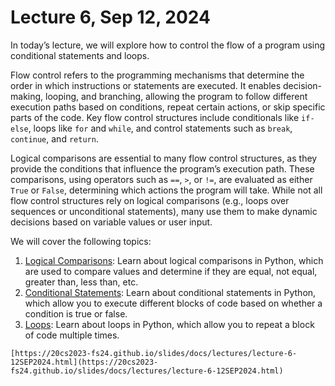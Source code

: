 # Lecture 6, Sep 12, 2024

In today’s lecture, we will explore how to control the flow of a program using conditional statements and loops.

Flow control refers to the programming mechanisms that determine the order in which instructions or statements are executed. It enables decision-making, looping, and branching, allowing the program to follow different execution paths based on conditions, repeat certain actions, or skip specific parts of the code. Key flow control structures include conditionals like `if-else`, loops like `for` and `while`, and control statements such as `break`, `continue`, and `return`.

Logical comparisons are essential to many flow control structures, as they provide the conditions that influence the program’s execution path. These comparisons, using operators such as `==`, `>`, or `!=`, are evaluated as either `True` or `False`, determining which actions the program will take. While not all flow control structures rely on logical comparisons (e.g., loops over sequences or unconditional statements), many use them to make dynamic decisions based on variable values or user input.

We will cover the following topics:

1. [Logical Comparisons](../topics/controlling-program-flow/logical-comparisons.ipynb): Learn about logical comparisons in Python, which are used to compare values and determine if they are equal, not equal, greater than, less than, etc.
2. [Conditional Statements](../topics/controlling-program-flow/conditional-statements.ipynb): Learn about conditional statements in Python, which allow you to execute different blocks of code based on whether a condition is true or false.
3. [Loops](../topics/controlling-program-flow/loops.ipynb): Learn about loops in Python, which allow you to repeat a block of code multiple times.


```{admonition} Lecture Slides
[https://20cs2023-fs24.github.io/slides/docs/lectures/lecture-6-12SEP2024.html](https://20cs2023-fs24.github.io/slides/docs/lectures/lecture-6-12SEP2024.html)
```